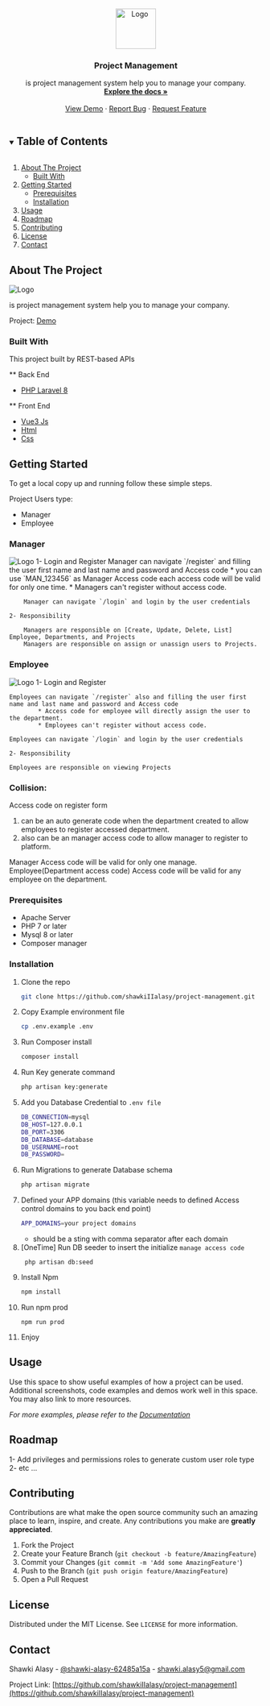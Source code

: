 <!-- PROJECT LOGO -->
<br />
<p align="center">
  <a href="https://github.com/github_username/repo_name">
    <img src="images/logo.png" alt="Logo" width="80" height="80">
  </a>

<h3 align="center">Project Management</h3>

  <p align="center">
    is project management system help you to manage your company.
    <br />
    <a href="https://github.com/github_username/repo_name"><strong>Explore the docs »</strong></a>
    <br />
    <br />
    <a href="http://ec2-3-67-224-204.eu-central-1.compute.amazonaws.com">View Demo</a>
    ·
    <a href="https://github.com/shawkiIIalasy/project-management/issues">Report Bug</a>
    ·
    <a href="https://github.com/shawkiIIalasy/project-management/issues">Request Feature</a>
  </p>
</p>



<!-- TABLE OF CONTENTS -->
<details open="open">
  <summary><h2 style="display: inline-block">Table of Contents</h2></summary>
  <ol>
    <li>
      <a href="#about-the-project">About The Project</a>
      <ul>
        <li><a href="#built-with">Built With</a></li>
      </ul>
    </li>
    <li>
      <a href="#getting-started">Getting Started</a>
      <ul>
        <li><a href="#prerequisites">Prerequisites</a></li>
        <li><a href="#installation">Installation</a></li>
      </ul>
    </li>
    <li><a href="#usage">Usage</a></li>
    <li><a href="#roadmap">Roadmap</a></li>
    <li><a href="#contributing">Contributing</a></li>
    <li><a href="#license">License</a></li>
    <li><a href="#contact">Contact</a></li>
  </ol>
</details>



<!-- ABOUT THE PROJECT -->
## About The Project

<img src="/public/images/manager-dashboard.png" alt="Logo">

is project management system help you to manage your company.

Project: [Demo](http://ec2-3-67-224-204.eu-central-1.compute.amazonaws.com)


### Built With
This project built by REST-based APIs

** Back End 
* [PHP Laravel 8]()

** Front End
* [Vue3 Js]()
* [Html]()
* [Css]()



<!-- GETTING STARTED -->
## Getting Started

To get a local copy up and running follow these simple steps.


Project Users type: 
* Manager 
* Employee 

### Manager 
<img src="/public/images/manager-dashboard.png" alt="Logo">
    1- Login and Register
        Manager can navigate `/register` and filling the user first name and last name and password and Access code 
        * you can use `MAN_123456` as Manager Access code each access code will be valid for only one time.
        * Managers can't register without access code.
        
        Manager can navigate `/login` and login by the user credentials

    2- Responsibility

        Managers are responsible on [Create, Update, Delete, List] Employee, Departments, and Projects
        Managers are responsible on assign or unassign users to Projects.


### Employee
<img src="/public/images/employee-dashboard.png" alt="Logo">
    1- Login and Register

    Employees can navigate `/register` also and filling the user first name and last name and password and Access code
            * Access code for employee will directly assign the user to the department.
            * Employees can't register without access code.

    Employees can navigate `/login` and login by the user credentials

    2- Responsibility

    Employees are responsible on viewing Projects


### Collision: 

Access code on register form
 1. can be an auto generate code when the department created to allow employees to register accessed department.
 2. also can be an manager access code to allow manager to register to platform.


Manager Access code will be valid for only one manage.
Employee(Department access code) Access code will be valid for any employee on the department.

### Prerequisites

* Apache Server
* PHP 7 or later
* Mysql 8 or later
* Composer manager

### Installation

1. Clone the repo
   ```sh
   git clone https://github.com/shawkiIIalasy/project-management.git
   ```
2. Copy Example environment file
   ```sh
   cp .env.example .env
   ```
3. Run Composer install
    ```sh
    composer install
    ```
4. Run Key generate command
    ```sh
    php artisan key:generate    
    ```
5. Add you Database Credential to `.env file`
    ```sh
    DB_CONNECTION=mysql
    DB_HOST=127.0.0.1
    DB_PORT=3306
    DB_DATABASE=database
    DB_USERNAME=root
    DB_PASSWORD=
    ```
6. Run Migrations to generate Database schema
    ```sh
    php artisan migrate
    ```
7. Defined your APP domains (this variable needs to defined Access control domains to you back end point)
    ```sh
    APP_DOMAINS=your project domains
    ```
   * should be a sting with comma separator after each domain
8. [OneTime] Run DB seeder to insert the initialize `manage access code`
   ```
    php artisan db:seed
   ```
9. Install Npm
   ```sh
   npm install
   ```
10. Run npm prod
    ```
    npm run prod
     ```
11. Enjoy



<!-- USAGE EXAMPLES -->
## Usage

Use this space to show useful examples of how a project can be used. Additional screenshots, code examples and demos work well in this space. You may also link to more resources.

_For more examples, please refer to the [Documentation](https://example.com)_



<!-- ROADMAP -->
## Roadmap

1- Add privileges and permissions roles to generate custom user role type
2- etc ...


<!-- CONTRIBUTING -->
## Contributing

Contributions are what make the open source community such an amazing place to learn, inspire, and create. Any contributions you make are **greatly appreciated**.

1. Fork the Project
2. Create your Feature Branch (`git checkout -b feature/AmazingFeature`)
3. Commit your Changes (`git commit -m 'Add some AmazingFeature'`)
4. Push to the Branch (`git push origin feature/AmazingFeature`)
5. Open a Pull Request



<!-- LICENSE -->
## License

Distributed under the MIT License. See `LICENSE` for more information.



<!-- CONTACT -->
## Contact

Shawki Alasy - [@shawki-alasy-62485a15a](https://www.linkedin.com/in/shawki-alasy-62485a15a/) - shawki.alasy5@gmail.com

Project Link: [https://github.com/shawkiIIalasy/project-management](https://github.com/shawkiIIalasy/project-management)
